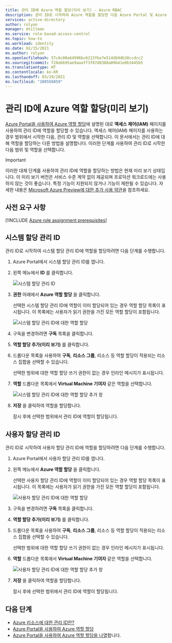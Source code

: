 ```yaml
---
title: 관리 ID에 Azure 역할 할당(미리 보기) - Azure RBAC
description: 관리 ID로 시작하여 Azure 역할을 할당한 다음 Azure Portal 및 Azure RBAC(Azure 역할 기반 액세스 제어)를 사용하여 범위 및 역할을 선택하는 방법을 알아봅니다.
services: active-directory
author: rolyon
manager: mtillman
ms.service: role-based-access-control
ms.topic: how-to
ms.workload: identity
ms.date: 02/15/2021
ms.author: rolyon
ms.openlocfilehash: 57c8c00a64996bc6223fbe7e514db9db38ccdcc2
ms.sourcegitcommit: f28ebb95ae9aaaff3f87d8388a09b41e0b3445b5
ms.translationtype: HT
ms.contentlocale: ko-KR
ms.lasthandoff: 03/29/2021
ms.locfileid: "100556859"
---
```

# <a name="assign-azure-roles-to-a-managed-identity-preview"></a>관리 ID에 Azure 역할 할당(미리 보기)

[Azure Portal을 사용하여 Azure 역할 할당](role-assignments-portal.md)에 설명된 대로 **액세스 제어(IAM)** 페이지를 사용하여 관리 ID에 역할을 할당할 수 있습니다. 액세스 제어(IAM) 페이지를 사용하는 경우 범위에서 시작한 다음, 관리 ID 및 역할을 선택합니다. 이 문서에서는 관리 ID에 대해 역할을 할당하는 다른 방법을 설명합니다. 이러한 단계를 사용하여 관리 ID로 시작한 다음 범위 및 역할을 선택합니다.

> [!IMPORTANT]
> 이러한 대체 단계를 사용하여 관리 ID에 역할을 할당하는 방법은 현재 미리 보기 상태입니다.
> 이 미리 보기 버전은 서비스 수준 계약 없이 제공되며 프로덕션 워크로드에는 사용하지 않는 것이 좋습니다. 특정 기능이 지원되지 않거나 기능이 제한될 수 있습니다.
> 자세한 내용은 [Microsoft Azure Preview에 대한 추가 사용 약관](https://azure.microsoft.com/support/legal/preview-supplemental-terms/)을 참조하세요.

## <a name="prerequisites"></a>사전 요구 사항

[!INCLUDE [Azure role assignment prerequisites](../../includes/role-based-access-control/prerequisites-role-assignments.md)]

## <a name="system-assigned-managed-identity"></a>시스템 할당 관리 ID

관리 ID로 시작하여 시스템 할당 관리 ID에 역할을 할당하려면 다음 단계를 수행합니다.

1. Azure Portal에서 시스템 할당 관리 ID를 엽니다.

1. 왼쪽 메뉴에서 **ID** 를 클릭합니다.

    ![시스템 할당 관리 ID](./media/shared/identity-system-assigned.png)

1. **권한** 아래에서 **Azure 역할 할당** 을 클릭합니다.

    선택한 시스템 할당 관리 ID에 역할이 이미 할당되어 있는 경우 역할 할당 목록이 표시됩니다. 이 목록에는 사용자가 읽기 권한을 가진 모든 역할 할당이 포함됩니다.

    ![시스템 할당 관리 ID에 대한 역할 할당](./media/shared/role-assignments-system-assigned.png)

1. 구독을 변경하려면 **구독** 목록을 클릭합니다.

1. **역할 할당 추가(미리 보기)** 를 클릭합니다.

1. 드롭다운 목록을 사용하여 **구독**, **리소스 그룹**, 리소스 등 역할 할당이 적용되는 리소스 집합을 선택할 수 있습니다.

    선택한 범위에 대한 역할 할당 쓰기 권한이 없는 경우 인라인 메시지가 표시됩니다. 

1. **역할** 드롭다운 목록에서 **Virtual Machine 기여자** 같은 역할을 선택합니다.

   ![시스템 할당 관리 ID에 대한 역할 할당 추가 창](./media/role-assignments-portal-managed-identity/add-role-assignment-with-scope.png)

1. **저장** 을 클릭하여 역할을 할당합니다.

   잠시 후에 선택한 범위에서 관리 ID에 역할이 할당됩니다.

## <a name="user-assigned-managed-identity"></a>사용자 할당 관리 ID

관리 ID로 시작하여 사용자 할당 관리 ID에 역할을 할당하려면 다음 단계를 수행합니다.

1. Azure Portal에서 사용자 할당 관리 ID를 엽니다.

1. 왼쪽 메뉴에서 **Azure 역할 할당** 을 클릭합니다.

    선택한 사용자 할당 관리 ID에 역할이 이미 할당되어 있는 경우 역할 할당 목록이 표시됩니다. 이 목록에는 사용자가 읽기 권한을 가진 모든 역할 할당이 포함됩니다.

    ![사용자 할당 관리 ID에 대한 역할 할당](./media/shared/role-assignments-user-assigned.png)

1. 구독을 변경하려면 **구독** 목록을 클릭합니다.

1. **역할 할당 추가(미리 보기)** 를 클릭합니다.

1. 드롭다운 목록을 사용하여 **구독**, **리소스 그룹**, 리소스 등 역할 할당이 적용되는 리소스 집합을 선택할 수 있습니다.

    선택한 범위에 대한 역할 할당 쓰기 권한이 없는 경우 인라인 메시지가 표시됩니다. 

1. **역할** 드롭다운 목록에서 **Virtual Machine 기여자** 같은 역할을 선택합니다.

   ![사용자 할당 관리 ID에 대한 역할 할당 추가 창](./media/role-assignments-portal-managed-identity/add-role-assignment-with-scope.png)

1. **저장** 을 클릭하여 역할을 할당합니다.

   잠시 후에 선택한 범위에서 관리 ID에 역할이 할당됩니다.

## <a name="next-steps"></a>다음 단계

- [Azure 리소스에 대한 관리 ID란?](../active-directory/managed-identities-azure-resources/overview.md)
- [Azure Portal을 사용하여 Azure 역할 할당](role-assignments-portal.md)
- [Azure Portal을 사용하여 Azure 역할 할당을 나열](role-assignments-list-portal.md)합니다.
